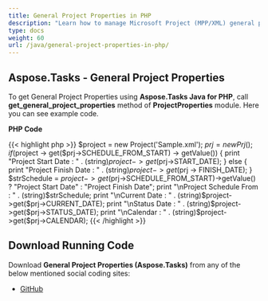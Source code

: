 ```yaml
---
title: General Project Properties in PHP
description: "Learn how to manage Microsoft Project (MPP/XML) general properties using Aspose.Tasks Java for PHP."
type: docs
weight: 60
url: /java/general-project-properties-in-php/
---
```


## **Aspose.Tasks - General Project Properties**
To get General Project Properties using **Aspose.Tasks Java for PHP**, call **get_general_project_properties** method of **ProjectProperties** module. Here you can see example code.

**PHP Code**

{{< highlight php >}}
$project = new Project('Sample.xml');
$prj = new Prj();
if ($project -> get($prj->SCHEDULE_FROM_START) -> getValue())
{
    print "Project Start Date : " . (string)$project->get($prj->START_DATE);
}
else
{
    print "Project Finish Date : " . (string)$project -> get($prj -> FINISH_DATE);
}
$strSchedule = $project->get($prj->SCHEDULE_FROM_START)->getValue() ? "Project Start Date" : "Project Finish Date";
print "\nProject Schedule From : " . (string)$strSchedule;
print "\nCurrent Date : " . (string)$project->get($prj->CURRENT_DATE);
print "\nStatus Date : " . (string)$project->get($prj->STATUS_DATE);
print "\nCalendar : " . (string)$project->get($prj->CALENDAR);
{{< /highlight >}}

## **Download Running Code**
Download **General Project Properties (Aspose.Tasks)** from any of the below mentioned social coding sites:

- [GitHub](https://github.com/aspose-tasks/Aspose.Tasks-for-Java/blob/master/Plugins/Aspose_Tasks_Java_for_PHP/src/aspose/tasks/WorkingWithProjects/ProjectProperties.php)
